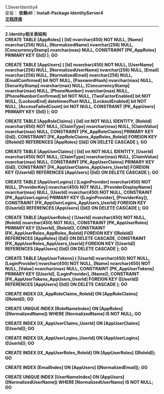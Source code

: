 ﻿1.SeverIdentity4</br>
安装：<strong>
    依赖dll：Install-Package IdentityServer4</stron></br>
    <a href="https://www.cnblogs.com/stulzq/p/7493745.html">文档连接</a> 
<hr />

2.Identity相关表结构
<br>
CREATE TABLE [AppRoles] (
    [Id] nvarchar(450) NOT NULL,
    [Name] nvarchar(256) NULL,
    [NormalizedName] nvarchar(256) NULL,
    [ConcurrencyStamp] nvarchar(max) NULL,
    CONSTRAINT [PK_AppRoles] PRIMARY KEY ([Id])
);
GO


CREATE TABLE [AppUsers] (
    [Id] nvarchar(450) NOT NULL,
    [UserName] nvarchar(256) NULL,
    [NormalizedUserName] nvarchar(256) NULL,
    [Email] nvarchar(256) NULL,
    [NormalizedEmail] nvarchar(256) NULL,
    [EmailConfirmed] bit NOT NULL,
    [PasswordHash] nvarchar(max) NULL,
    [SecurityStamp] nvarchar(max) NULL,
    [ConcurrencyStamp] nvarchar(max) NULL,
    [PhoneNumber] nvarchar(max) NULL,
    [PhoneNumberConfirmed] bit NOT NULL,
    [TwoFactorEnabled] bit NOT NULL,
    [LockoutEnd] datetimeoffset NULL,
    [LockoutEnabled] bit NOT NULL,
    [AccessFailedCount] int NOT NULL,
    CONSTRAINT [PK_AppUsers] PRIMARY KEY ([Id])
);
GO


CREATE TABLE [AppRoleClaims] (
    [Id] int NOT NULL IDENTITY,
    [RoleId] nvarchar(450) NOT NULL,
    [ClaimType] nvarchar(max) NULL,
    [ClaimValue] nvarchar(max) NULL,
    CONSTRAINT [PK_AppRoleClaims] PRIMARY KEY ([Id]),
    CONSTRAINT [FK_AppRoleClaims_AppRoles_RoleId] FOREIGN KEY ([RoleId]) REFERENCES [AppRoles] ([Id]) ON DELETE CASCADE
);
GO


CREATE TABLE [AppUserClaims] (
    [Id] int NOT NULL IDENTITY,
    [UserId] nvarchar(450) NOT NULL,
    [ClaimType] nvarchar(max) NULL,
    [ClaimValue] nvarchar(max) NULL,
    CONSTRAINT [PK_AppUserClaims] PRIMARY KEY ([Id]),
    CONSTRAINT [FK_AppUserClaims_AppUsers_UserId] FOREIGN KEY ([UserId]) REFERENCES [AppUsers] ([Id]) ON DELETE CASCADE
);
GO


CREATE TABLE [AppUserLogins] (
    [LoginProvider] nvarchar(450) NOT NULL,
    [ProviderKey] nvarchar(450) NOT NULL,
    [ProviderDisplayName] nvarchar(max) NULL,
    [UserId] nvarchar(450) NOT NULL,
    CONSTRAINT [PK_AppUserLogins] PRIMARY KEY ([LoginProvider], [ProviderKey]),
    CONSTRAINT [FK_AppUserLogins_AppUsers_UserId] FOREIGN KEY ([UserId]) REFERENCES [AppUsers] ([Id]) ON DELETE CASCADE
);
GO


CREATE TABLE [AppUserRoles] (
    [UserId] nvarchar(450) NOT NULL,
    [RoleId] nvarchar(450) NOT NULL,
    CONSTRAINT [PK_AppUserRoles] PRIMARY KEY ([UserId], [RoleId]),
    CONSTRAINT [FK_AppUserRoles_AppRoles_RoleId] FOREIGN KEY ([RoleId]) REFERENCES [AppRoles] ([Id]) ON DELETE CASCADE,
    CONSTRAINT [FK_AppUserRoles_AppUsers_UserId] FOREIGN KEY ([UserId]) REFERENCES [AppUsers] ([Id]) ON DELETE CASCADE
);
GO


CREATE TABLE [AppUserTokens] (
    [UserId] nvarchar(450) NOT NULL,
    [LoginProvider] nvarchar(450) NOT NULL,
    [Name] nvarchar(450) NOT NULL,
    [Value] nvarchar(max) NULL,
    CONSTRAINT [PK_AppUserTokens] PRIMARY KEY ([UserId], [LoginProvider], [Name]),
    CONSTRAINT [FK_AppUserTokens_AppUsers_UserId] FOREIGN KEY ([UserId]) REFERENCES [AppUsers] ([Id]) ON DELETE CASCADE
);
GO


CREATE INDEX [IX_AppRoleClaims_RoleId] ON [AppRoleClaims] ([RoleId]);
GO


CREATE UNIQUE INDEX [RoleNameIndex] ON [AppRoles] ([NormalizedName]) WHERE [NormalizedName] IS NOT NULL;
GO


CREATE INDEX [IX_AppUserClaims_UserId] ON [AppUserClaims] ([UserId]);
GO


CREATE INDEX [IX_AppUserLogins_UserId] ON [AppUserLogins] ([UserId]);
GO


CREATE INDEX [IX_AppUserRoles_RoleId] ON [AppUserRoles] ([RoleId]);
GO


CREATE INDEX [EmailIndex] ON [AppUsers] ([NormalizedEmail]);
GO


CREATE UNIQUE INDEX [UserNameIndex] ON [AppUsers] ([NormalizedUserName]) WHERE [NormalizedUserName] IS NOT NULL;
GO




